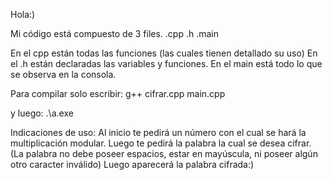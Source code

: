Hola:)

Mi código está compuesto de 3 files. 
.cpp
.h
.main


En el cpp están todas las funciones (las cuales tienen detallado su uso)
En el .h están declaradas las variables y funciones.
En el main está todo lo que se observa en la consola. 




Para compilar solo escribir: 
g++ cifrar.cpp main.cpp 

y luego: 
.\a.exe



Indicaciones de uso: 
Al inicio te pedirá un número con el cual se hará la multiplicación modular. 
Luego te pedirá la palabra la cual se desea cifrar. 
(La palabra no debe poseer espacios, estar en mayúscula, ni poseer algún otro caracter inválido)
Luego aparecerá la palabra cifrada:)